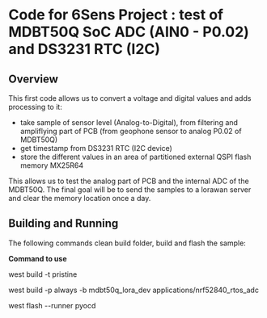 # Code for 6Sens Project : test of MDBT50Q SoC ADC (AIN0 - P0.02) and DS3231 RTC (I2C)

## Overview
This first code allows us to convert a voltage and digital values and adds processing to it:

 - take sample of sensor level (Analog-to-Digital), from filtering and ampliflying part of PCB (from geophone sensor to analog P0.02 of MDBT50Q)
 - get timestamp from DS3231 RTC (I2C device)
 - store the different values in an area of partitioned external QSPI flash memory MX25R64

This allows us to test the analog part of PCB and the internal ADC of the MDBT50Q. The final goal will be to send the samples to a lorawan server and clear the memory location once a day.

## Building and Running
The following commands clean build folder, build and flash the sample:

**Command to use**

west build -t pristine

west build -p always -b mdbt50q_lora_dev applications/nrf52840_rtos_adc

west flash --runner pyocd